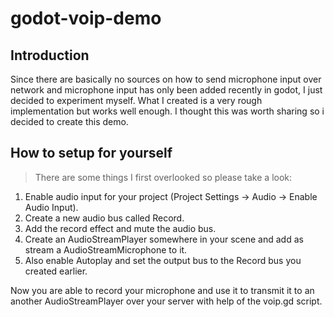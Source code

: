 # godot-voip-demo
  
## Introduction
Since there are basically no sources on how to send microphone input over network and microphone input has only been added recently in godot, I just decided to experiment myself. What I created is a very rough implementation but works well enough. I thought this was worth sharing so i decided to create this demo.

## How to setup for yourself
>There are some things I first overlooked so please take a look:
1. Enable audio input for your project (Project Settings -> Audio -> Enable Audio Input).
2. Create a new audio bus called Record.
3. Add the record effect and mute the audio bus.
4. Create an AudioStreamPlayer somewhere in your scene and add as stream a AudioStreamMicrophone to it.
5. Also enable Autoplay and set the output bus to the Record bus you created earlier.

Now you are able to record your microphone and use it to transmit it to an another AudioStreamPlayer over your server with help of the voip.gd script.
